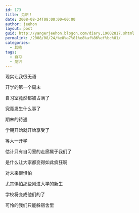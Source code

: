 ```yaml
---
id: 173
title: 见识！
date: 2008-08-24T08:00:00+00:00
author: jeehon
layout: post
guid: http://yangerjeehon.blogcn.com/diary,19002817.shtml
permalink: /2008/08/24/%e8%a7%81%e8%af%86%ef%bc%81/
categories:
  - 其他
tags:
  - 自习
  - 见识
---
```

现实让我很无语
  
开学的第一个周末
  
自习室竟然都被占满了
  
究竟发生什么事了
  
期末的待遇
  
学期开始就开始享受了
  
等大一开学
  
估计只有自习室的走廊属于我们了
  
是什么让大家都变得如此疯狂啊
  
对未来很惧怕
  
尤其惧怕那些刚进大学的新生
  
学校将变成他们的了
  
可怜的我们只能躲宿舍里
